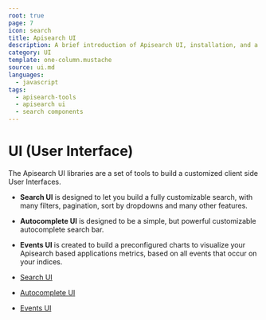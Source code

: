 ```yaml
---
root: true
page: 7
icon: search
title: Apisearch UI
description: A brief introduction of Apisearch UI, installation, and a basic usage.
category: UI
template: one-column.mustache
source: ui.md
languages: 
  - javascript
tags:
  - apisearch-tools
  - apisearch ui
  - search components
---
```


# UI (User Interface)

The Apisearch UI libraries are a set of tools to build a customized
client side User Interfaces.
- **Search UI** is designed to let you build a fully customizable search,
with many filters, pagination, sort by dropdowns and many other features.
- **Autocomplete UI** is designed to be a simple, but powerful customizable
autocomplete search bar.
- **Events UI** is created to build a preconfigured charts to visualize your
Apisearch based applications metrics, based on all events that occur on your 
indices.

- [Search UI](ui/search-ui.html)
- [Autocomplete UI](ui/autocomplete-ui.html)
- [Events UI](ui/events-ui.html)